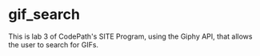 # gif_search
This is lab 3 of CodePath's SITE Program, using the Giphy API, that allows the user to search for GIFs.